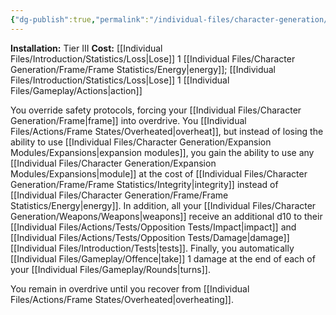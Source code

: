 ```yaml
---
{"dg-publish":true,"permalink":"/individual-files/character-generation/expansion-modules/tier-iii/delimiter-module/"}
---
```


**Installation:** Tier III
**Cost:** [[Individual Files/Introduction/Statistics/Loss\|Lose]] 1 [[Individual Files/Character Generation/Frame/Frame Statistics/Energy\|energy]]; [[Individual Files/Introduction/Statistics/Loss\|Lose]] 1 [[Individual Files/Gameplay/Actions\|action]]

You override safety protocols, forcing your [[Individual Files/Character Generation/Frame\|frame]] into overdrive. You [[Individual Files/Actions/Frame States/Overheated\|overheat]], but instead of losing the ability to use [[Individual Files/Character Generation/Expansion Modules/Expansions\|expansion modules]], you gain the ability to use any [[Individual Files/Character Generation/Expansion Modules/Expansions\|module]] at the cost of [[Individual Files/Character Generation/Frame/Frame Statistics/Integrity\|integrity]] instead of [[Individual Files/Character Generation/Frame/Frame Statistics/Energy\|energy]]. In addition, all your [[Individual Files/Character Generation/Weapons/Weapons\|weapons]] receive an additional d10 to their [[Individual Files/Actions/Tests/Opposition Tests/Impact\|impact]] and [[Individual Files/Actions/Tests/Opposition Tests/Damage\|damage]] [[Individual Files/Introduction/Tests\|tests]]. Finally, you automatically [[Individual Files/Gameplay/Offence\|take]] 1 damage at the end of each of your [[Individual Files/Gameplay/Rounds\|turns]].

You remain in overdrive until you recover from [[Individual Files/Actions/Frame States/Overheated\|overheating]].